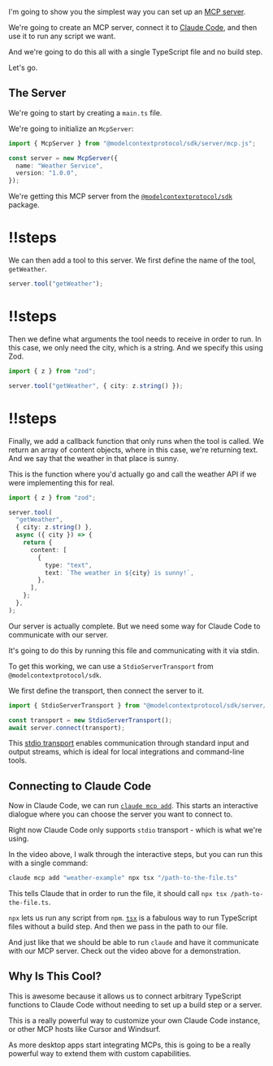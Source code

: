 I'm going to show you the simplest way you can set up an [MCP server](https://modelcontextprotocol.io/introduction).

We're going to create an MCP server, connect it to [Claude Code](https://docs.anthropic.com/en/docs/agents-and-tools/claude-code/overview), and then use it to run any script we want.

And we're going to do this all with a single TypeScript file and no build step.

Let's go.

## The Server

We're going to start by creating a `main.ts` file.

We're going to initialize an `McpServer`:

```ts
import { McpServer } from "@modelcontextprotocol/sdk/server/mcp.js";

const server = new McpServer({
  name: "Weather Service",
  version: "1.0.0",
});
```

We're getting this MCP server from the [`@modelcontextprotocol/sdk`](https://github.com/modelcontextprotocol/typescript-sdk) package.

<Scrollycoding>

# !!steps

We can then add a tool to this server. We first define the name of the tool, `getWeather`.

```ts ! example.ts
server.tool("getWeather");
```

# !!steps

Then we define what arguments the tool needs to receive in order to run. In this case, we only need the city, which is a string. And we specify this using Zod.

```ts ! example.ts
import { z } from "zod";

server.tool("getWeather", { city: z.string() });
```

# !!steps

Finally, we add a callback function that only runs when the tool is called. We return an array of content objects, where in this case, we're returning text. And we say that the weather in that place is sunny.

This is the function where you'd actually go and call the weather API if we were implementing this for real.

```ts ! example.ts
import { z } from "zod";

server.tool(
  "getWeather",
  { city: z.string() },
  async ({ city }) => {
    return {
      content: [
        {
          type: "text",
          text: `The weather in ${city} is sunny!`,
        },
      ],
    };
  },
);
```

</Scrollycoding>

Our server is actually complete. But we need some way for Claude Code to communicate with our server.

It's going to do this by running this file and communicating with it via stdin.

To get this working, we can use a `StdioServerTransport` from `@modelcontextprotocol/sdk`.

We first define the transport, then connect the server to it.

```ts
import { StdioServerTransport } from "@modelcontextprotocol/sdk/server/stdio.js";

const transport = new StdioServerTransport();
await server.connect(transport);
```

This [stdio transport](https://modelcontextprotocol.io/docs/concepts/transports#standard-input%2Foutput-stdio) enables communication through standard input and output streams, which is ideal for local integrations and command-line tools.

## Connecting to Claude Code

Now in Claude Code, we can run [`claude mcp add`](https://docs.anthropic.com/en/docs/agents-and-tools/claude-code/tutorials). This starts an interactive dialogue where you can choose the server you want to connect to.

Right now Claude Code only supports `stdio` transport - which is what we're using.

In the video above, I walk through the interactive steps, but you can run this with a single command:

```sh
claude mcp add "weather-example" npx tsx "/path-to-the-file.ts"
```

This tells Claude that in order to run the file, it should call `npx tsx /path-to-the-file.ts`.

`npx` lets us run any script from `npm`. [`tsx`](https://github.com/privatenumber/tsx) is a fabulous way to run TypeScript files without a build step. And then we pass in the path to our file.

And just like that we should be able to run `claude` and have it communicate with our MCP server. Check out the video above for a demonstration.

## Why Is This Cool?

This is awesome because it allows us to connect arbitrary TypeScript functions to Claude Code without needing to set up a build step or a server.

This is a really powerful way to customize your own Claude Code instance, or other MCP hosts like Cursor and Windsurf.

As more desktop apps start integrating MCPs, this is going to be a really powerful way to extend them with custom capabilities.

